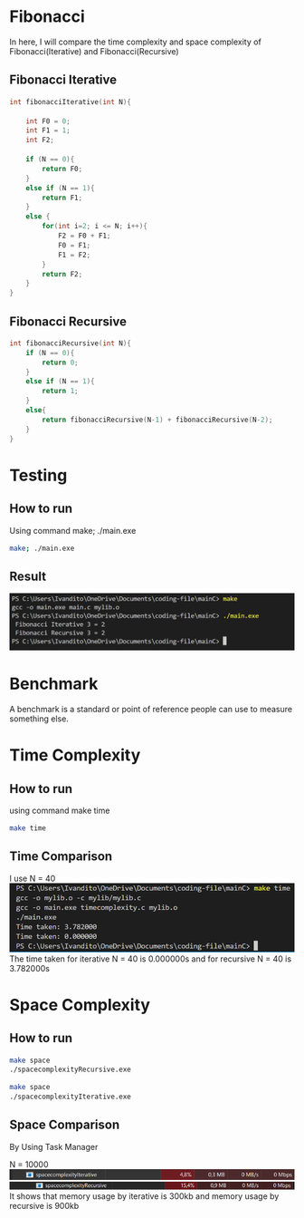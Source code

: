 # Fibonacci

In here, I will compare the time complexity and space complexity of Fibonacci(Iterative) and Fibonacci(Recursive)

## Fibonacci Iterative

```c
int fibonacciIterative(int N){

    int F0 = 0;
    int F1 = 1;
    int F2;

    if (N == 0){
        return F0;
    }
    else if (N == 1){
        return F1;
    } 
    else {
        for(int i=2; i <= N; i++){
            F2 = F0 + F1;
            F0 = F1;
            F1 = F2;
        }
        return F2;
    }
}
```

## Fibonacci Recursive

```c
int fibonacciRecursive(int N){
    if (N == 0){
        return 0;
    }
    else if (N == 1){
        return 1;
    }
    else{
        return fibonacciRecursive(N-1) + fibonacciRecursive(N-2);
    }
}
```

# Testing

## How to run

Using command make; ./main.exe

```bash
make; ./main.exe
```

## Result

![Result](pictures/Result.png)

# Benchmark

A benchmark is a standard or point of reference people can use to measure something else.

# Time Complexity

## How to run

using command make time

```bash
make time
```

## Time Comparison

I use N = 40 
![TimeComplx](pictures/Make%20Time.png)
The time taken for iterative N = 40 is 0.000000s and for recursive N = 40 is 3.782000s

# Space Complexity

## How to run

```bash
make space
./spacecomplexityRecursive.exe
```

```bash
make space
./spacecomplexityIterative.exe
```

## Space Comparison

By Using Task Manager

N = 10000
![SpaceCmplx](pictures/spacecomplexityIterative.png)
![SpaceCmplx](pictures/spacecomplexityRecursive.png)
It shows that memory usage by iterative is 300kb and memory usage by recursive is 900kb

